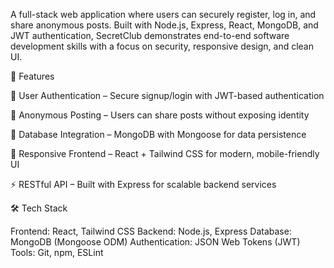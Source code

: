 A full-stack web application where users can securely register, log in, and share anonymous posts. Built with Node.js, Express, React, MongoDB, and JWT authentication, SecretClub demonstrates end-to-end software development skills with a focus on security, responsive design, and clean UI.

🚀 Features

🔑 User Authentication – Secure signup/login with JWT-based authentication

📝 Anonymous Posting – Users can share posts without exposing identity

📂 Database Integration – MongoDB with Mongoose for data persistence

🎨 Responsive Frontend – React + Tailwind CSS for modern, mobile-friendly UI

⚡ RESTful API – Built with Express for scalable backend services

🛠 Tech Stack

Frontend: React, Tailwind CSS
Backend: Node.js, Express
Database: MongoDB (Mongoose ODM)
Authentication: JSON Web Tokens (JWT)
Tools: Git, npm, ESLint
